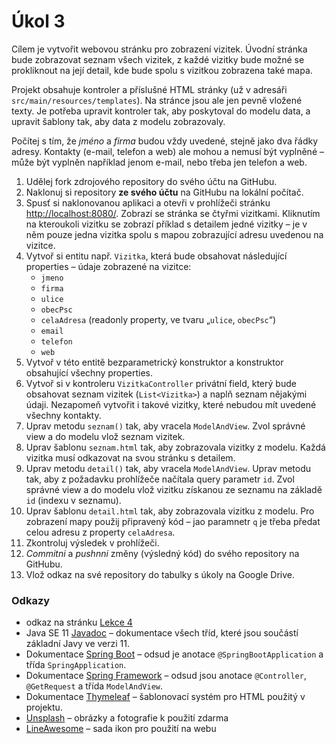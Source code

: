 # Úkol 3

Cílem je vytvořit webovou stránku pro zobrazení vizitek. Úvodní stránka bude zobrazovat seznam všech vizitek, z každé vizitky bude možné se prokliknout na
její detail, kde bude spolu s vizitkou zobrazena také mapa.

Projekt obsahuje kontroler a příslušné HTML stránky (už v adresáři `src/main/resources/templates`). Na stránce jsou ale jen pevně vložené texty. Je potřeba
upravit kontroler tak, aby poskytoval do modelu data, a upravit šablony tak, aby data z modelu zobrazovaly.

Počítej s tím, že *jméno* a *firma* budou vždy uvedené, stejně jako dva řádky adresy. Kontakty (e-mail, telefon a web) ale mohou a nemusí být vyplněné
– může být vyplněn například jenom e-mail, nebo třeba jen telefon a web.

1. Udělej fork zdrojového repository do svého účtu na GitHubu.
1. Naklonuj si repository **ze svého účtu** na GitHubu na lokální počítač.
1. Spusť si naklonovanou aplikaci a otevři v prohlížeči stránku [http://localhost:8080/](http://localhost:8080/). Zobrazí se stránka se čtyřmi vizitkami.
   Kliknutím na kteroukoli vizitku se zobrazí příklad s detailem jedné vizitky – je v něm pouze jedna vizitka spolu s mapou zobrazující adresu uvedenou na vizitce.
1. Vytvoř si entitu např. `Vizitka`, která bude obsahovat následující properties – údaje zobrazené na vizitce:
   * `jmeno`
   * `firma`
   * `ulice`
   * `obecPsc`
   * `celaAdresa` (readonly property, ve tvaru „`ulice`, `obecPsc`“)
   * `email`
   * `telefon`
   * `web`
1. Vytvoř v této entitě bezparametrický konstruktor a konstruktor obsahující všechny properties.
1. Vytvoř si v kontroleru `VizitkaController` privátní field, který bude obsahovat seznam vizitek (`List<Vizitka>`) a naplň seznam nějakými údaji. Nezapomeň
   vytvořit i takové vizitky, které nebudou mít uvedené všechny kontakty.   
1. Uprav metodu `seznam()` tak, aby vracela `ModelAndView`. Zvol správné view a do modelu vlož seznam vizitek.
1. Uprav šablonu `seznam.html` tak, aby zobrazovala vizitky z modelu. Každá vizitka musí odkazovat na svou stránku s detailem.
1. Uprav metodu `detail()` tak, aby vracela `ModelAndView`. Uprav metodu tak, aby z požadavku prohlížeče načítala query parametr `id`. Zvol správné view a do
   modelu vlož vizitku získanou ze seznamu na základě `id` (indexu v seznamu).
1. Uprav šablonu `detail.html` tak, aby zobrazovala vizitku z modelu. Pro zobrazení mapy použij připravený kód – jao paramnetr `q` je třeba předat celou adresu
   z property `celaAdresa`.
1. Zkontroluj výsledek v prohlížeči.
1. *Commitni* a *pushnni* změny (výsledný kód) do svého repository na GitHubu.
1. Vlož odkaz na své repository do tabulky s úkoly na Google Drive.

### Odkazy

* odkaz na stránku [Lekce 4](https://java.czechitas.cz/2021-jaro/java-2/lekce-4.html)
* Java SE 11 [Javadoc](https://docs.oracle.com/en/java/javase/11/docs/api/java.base/) – dokumentace všech tříd, které jsou součástí základní Javy ve verzi 11.
* Dokumentace [Spring Boot](https://spring.io/projects/spring-boot#learn) – odsud je anotace `@SpringBootApplication` a třída `SpringApplication`.
* Dokumentace [Spring Framework](https://spring.io/projects/spring-framework#learn) – odsud jsou anotace `@Controller`, `@GetRequest` a třída `ModelAndView`.
* Dokumentace [Thymeleaf](https://www.thymeleaf.org/doc/tutorials/3.0/usingthymeleaf.html) – šablonovací systém pro HTML použitý v projektu.
* [Unsplash](https://unsplash.com) – obrázky a fotografie k použití zdarma
* [LineAwesome](https://icons8.com/line-awesome) – sada ikon pro použití na webu
